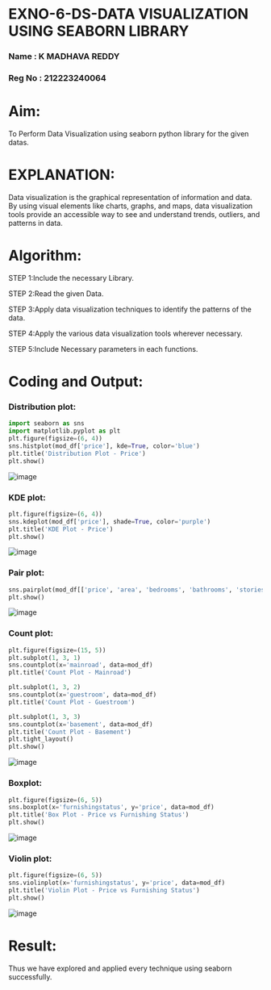# EXNO-6-DS-DATA VISUALIZATION USING SEABORN LIBRARY
### Name : K MADHAVA REDDY
### Reg No : 212223240064
# Aim:
  To Perform Data Visualization using seaborn python library for the given datas.

# EXPLANATION:
Data visualization is the graphical representation of information and data. By using visual elements like charts, graphs, and maps, data visualization tools provide an accessible way to see and understand trends, outliers, and patterns in data.

# Algorithm:
STEP 1:Include the necessary Library.

STEP 2:Read the given Data.

STEP 3:Apply data visualization techniques to identify the patterns of the data.

STEP 4:Apply the various data visualization tools wherever necessary.

STEP 5:Include Necessary parameters in each functions.

# Coding and Output:
### Distribution plot:
```py
import seaborn as sns
import matplotlib.pyplot as plt
plt.figure(figsize=(6, 4))
sns.histplot(mod_df['price'], kde=True, color='blue')
plt.title('Distribution Plot - Price')
plt.show()
```
![image](https://github.com/user-attachments/assets/3405647e-9cd3-4783-bb9e-740d1f12cd83)
### KDE plot:
```py
plt.figure(figsize=(6, 4))
sns.kdeplot(mod_df['price'], shade=True, color='purple')
plt.title('KDE Plot - Price')
plt.show()
```
![image](https://github.com/user-attachments/assets/e6656b55-7ec1-4efa-a649-d6b990bd2adf)
### Pair plot:
```py
sns.pairplot(mod_df[['price', 'area', 'bedrooms', 'bathrooms', 'stories']])
plt.show()
```
![image](https://github.com/user-attachments/assets/531d6981-0f9f-40bb-8c6e-b07ccf86b0a9)
### Count plot:
```py
plt.figure(figsize=(15, 5))
plt.subplot(1, 3, 1)
sns.countplot(x='mainroad', data=mod_df)
plt.title('Count Plot - Mainroad')

plt.subplot(1, 3, 2)
sns.countplot(x='guestroom', data=mod_df)
plt.title('Count Plot - Guestroom')

plt.subplot(1, 3, 3)
sns.countplot(x='basement', data=mod_df)
plt.title('Count Plot - Basement')
plt.tight_layout()
plt.show()
```
![image](https://github.com/user-attachments/assets/ebd699c0-8c97-4cd3-a086-c87ea9c1c86c)
### Boxplot:
```py
plt.figure(figsize=(6, 5))
sns.boxplot(x='furnishingstatus', y='price', data=mod_df)
plt.title('Box Plot - Price vs Furnishing Status')
plt.show()
```
![image](https://github.com/user-attachments/assets/4378d277-09e2-4c29-a603-791589c387f7)
### Violin plot:
```py
plt.figure(figsize=(6, 5))
sns.violinplot(x='furnishingstatus', y='price', data=mod_df)
plt.title('Violin Plot - Price vs Furnishing Status')
plt.show()
```
![image](https://github.com/user-attachments/assets/55c36dd9-1fcb-40ea-9da8-be3180d11e25)

# Result:
Thus we have explored and applied every technique using seaborn successfully.

